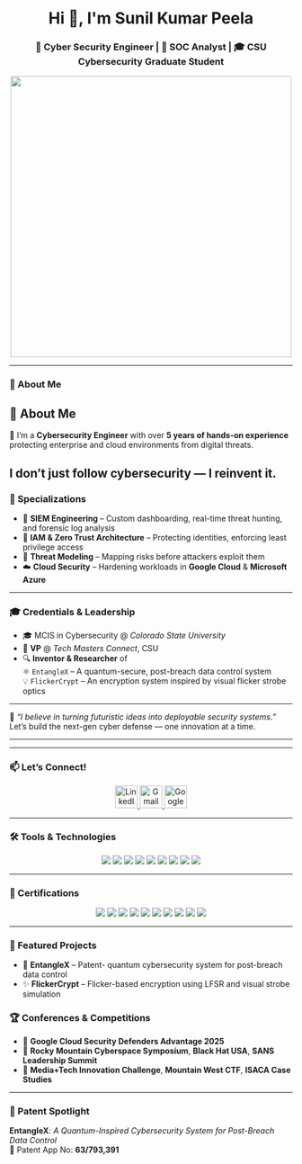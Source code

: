 <h1 align="center">Hi 👋, I'm Sunil Kumar Peela</h1>
<h3 align="center">🔐 Cyber Security Engineer | 🧪 SOC Analyst | 🎓 CSU Cybersecurity Graduate Student</h3>

<p align="center">
  <img src="https://github.com/SunilKumarPeela/Images/blob/main/WhatsAppVideo2025-05-28at21.59.38_52862c9e-ezgif.com-video-to-gif-converter.gif" width="500" />
</p>

---

### 🧠 About Me

## 🧠 About Me

🚀 I’m a **Cybersecurity Engineer** with over **5 years of hands-on experience** protecting enterprise and cloud environments from digital threats.

I don’t just follow cybersecurity —  **I reinvent it.**
---

### 🔬 Specializations

- 🧰 **SIEM Engineering** – Custom dashboarding, real-time threat hunting, and forensic log analysis  
- 🔐 **IAM & Zero Trust Architecture** – Protecting identities, enforcing least privilege access  
- 🧠 **Threat Modeling** – Mapping risks before attackers exploit them  
- ☁️ **Cloud Security** – Hardening workloads in **Google Cloud** & **Microsoft Azure**

---

### 🎓 Credentials & Leadership

- 🎓 MCIS in Cybersecurity @ *Colorado State University*  
- 🎯 **VP** @ *Tech Masters Connect*, CSU  
- 🔍 **Inventor & Researcher** of  
  ⚛️ `EntangleX` – A quantum-secure, post-breach data control system  
  💡 `FlickerCrypt` – An encryption system inspired by visual flicker strobe optics

---

💬 *“I believe in turning futuristic ideas into deployable security systems.”*  
Let’s build the next-gen cyber defense — one innovation at a time.


---
---

### 📫 Let’s Connect!

<p align="center">
  <!-- LinkedIn -->
  <a href="https://linkedin.com/in/sunilkumarpeela" target="_blank">
    <img src="https://img.icons8.com/color/48/linkedin.png" width="40" alt="LinkedIn"/>
  </a>

  <!-- Gmail -->
  <a href="mailto:linussunil38@gmail.com" target="_blank">
    <img src="https://img.icons8.com/color/48/gmail-new.png" width="40" alt="Gmail"/>
  </a>

  <!-- Google -->
  <a href="https://www.google.com" target="_blank">
    <img src="https://img.icons8.com/color/48/google-logo.png" width="40" alt="Google"/>
  </a>
</p>


---

### 🛠️ Tools & Technologies

<p align="center">
  <img src="https://img.shields.io/badge/Splunk-000000?style=for-the-badge&logo=splunk&logoColor=white" />
  <img src="https://img.shields.io/badge/Wireshark-1679A7?style=for-the-badge&logo=wireshark&logoColor=white" />
  <img src="https://img.shields.io/badge/Burp%20Suite-F56C2D?style=for-the-badge&logo=burp-suite&logoColor=white" />
  <img src="https://img.shields.io/badge/Kali_Linux-557C94?style=for-the-badge&logo=kalilinux&logoColor=white" />
  <img src="https://img.shields.io/badge/Google%20Cloud-4285F4?style=for-the-badge&logo=google-cloud&logoColor=white" />
  <img src="https://img.shields.io/badge/Microsoft%20Azure-0078D4?style=for-the-badge&logo=microsoft-azure&logoColor=white" />
  <img src="https://img.shields.io/badge/SQL-4479A1?style=for-the-badge&logo=postgresql&logoColor=white" />
  <img src="https://img.shields.io/badge/Python-3776AB?style=for-the-badge&logo=python&logoColor=white" />
  <img src="https://img.shields.io/badge/Java-ED8B00?style=for-the-badge&logo=java&logoColor=white" />
</p>

---

### 🏅 Certifications

<p align="center">
  <img src="https://img.shields.io/badge/Google%20Cybersecurity-34A853?style=for-the-badge&logo=google&logoColor=white" />
  <img src="https://img.shields.io/badge/Google%20Cloud%20Certified-4285F4?style=for-the-badge&logo=google-cloud&logoColor=white" />
  <img src="https://img.shields.io/badge/AWS%20Cloud%20Certified-FF9900?style=for-the-badge&logo=amazonaws&logoColor=white" />
  <img src="https://img.shields.io/badge/CompTIA%20Security+-ED1D25?style=for-the-badge&logo=comptia&logoColor=white" />
  <img src="https://img.shields.io/badge/CompTIA%20CySA+-ED1D25?style=for-the-badge&logo=comptia&logoColor=white" />
  <img src="https://img.shields.io/badge/ISC2%20CC-009639?style=for-the-badge&logo=isc2&logoColor=white" />
  <img src="https://img.shields.io/badge/Microsoft%20Cybersecurity-0078D4?style=for-the-badge&logo=microsoft&logoColor=white" />
  <img src="https://img.shields.io/badge/Palo%20Alto%20Networks-E04C3A?style=for-the-badge&logo=paloaltonetworks&logoColor=white" />
  <img src="https://img.shields.io/badge/Cisco%20Junior%20Analyst-1D63ED?style=for-the-badge&logo=cisco&logoColor=white" />
  <img src="https://img.shields.io/badge/Fortinet%20Certified-FF0000?style=for-the-badge&logo=fortinet&logoColor=white" />
</p>

---

### 🔭 Featured Projects

- 🔐 **EntangleX** – Patent- quantum cybersecurity system for post-breach data control  
- ✨ **FlickerCrypt** – Flicker-based encryption using LFSR and visual strobe simulation  
  

### 🏆 Conferences & Competitions

- 🧠 **Google Cloud Security Defenders Advantage 2025**  
- 🥇 **Rocky Mountain Cyberspace Symposium**, **Black Hat USA**, **SANS Leadership Summit**  
- 🧠 **Media+Tech Innovation Challenge**, **Mountain West CTF**, **ISACA Case Studies**

---

### 🧪 Patent Spotlight

**EntangleX**: *A Quantum-Inspired Cybersecurity System for Post-Breach Data Control*  
📄 Patent App No: **63/793,391**



